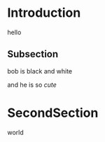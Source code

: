 Introduction
============

hello

Subsection
----------

bob is black
and white

and he is so *cute*

SecondSection
=============

world
